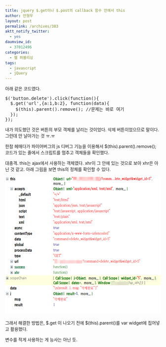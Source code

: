 ```yaml
---
title: jquery $.get이나 $.post의 callback 함수 안에서 this
author: 안형우
layout: post
permalink: /archives/383
aktt_notify_twitter:
  - yes
daumview_id:
  - 37012496
categories:
  - 웹 퍼블리싱
tags:
  - javascript
  - jQuery
---
```

아래 같은 코드였다.

<pre class="brush:js">$(&#039;button.delete&#039;).click(function(){
  $.get(&#039;url&#039;,{a:1,b:2}, function(data){
    $(this).parent().remove(); //문제는 바로 여기
  });
});
</pre>

내가 의도했던 것은 버튼의 부모 객체를 날리는 것이었다. 삭제 버튼이었으므로 말이다. 그런데 안 날아가는 것 ㅠ.ㅠ

한참 헤매다가 파이어버그의 js 디버그 기능을 이용해서 $(this).parent().remove(); 코드가 있는 줄에서 스크립트를 멈추고 객체들을 확인했다.

대충격. this는 ajax에서 사용하는 객체였다. xhr이 그 안에 있는 것으로 보아 xhr은 아닌 것 같고. 아래 그림을 보면 this의 정체를 확인할 수 있다.

<img src="/uploads/legacy/old-images/1/cfile23.uf.160C66494D4BC8A4261149.png" class="aligncenter" width="567" height="444" alt="" />

그래서 해결한 방법은, $.get 이 나오기 전에 $(this).parent()를 var widget에 집어넣고 활용했다.

변수를 적게 사용하는 게 능사는 아닌 듯.